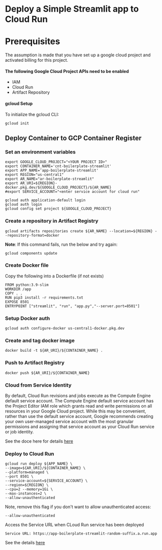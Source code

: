 # Deploy a Simple Streamlit app to Cloud Run


# Prerequisites
The assumption is made that you have set up a google cloud project and activated billing for this project.

#### The following Google Cloud Project APIs need to be enabled
* IAM
* Cloud Run
* Artifact Repository


#### gcloud Setup
To initialize the gcloud CLI:
```shell
gcloud init
```

## Deploy Container to GCP Container Register

### Set an environment variables
```shell
export GOOGLE_CLOUD_PROJECT="<YOUR PROJECT ID>"
export CONTAINER_NAME='cnt-boilerplate-streamlit'
export APP_NAME='app-boilerplate-streamlit'
export REGION="us-central1"
export AR_NAME="ar-boilerplate-streamlit" 
export AR_URI=${REGION}-docker.pkg.dev/${GOOGLE_CLOUD_PROJECT}/${AR_NAME}
#export SERVICE_ACCOUNT="<enter service account for cloud run"
```

```shell
gcloud auth application-default login
gcloud auth login
gcloud config set project ${GOOGLE_CLOUD_PROJECT}
```

### Create a repository in Artifact Registry
```shell
gcloud artifacts repositories create ${AR_NAME} --location=${REGION} --repository-format=docker
```
**Note**: If this command fails, run the below and try again: 
```shell
gcloud components update
```

### Create Docker file
Copy the following into a Dockerfile (if not exists)
```shell
FROM python:3.9-slim
WORKDIR /app
COPY . .
RUN pip3 install -r requirements.txt
EXPOSE 8501
ENTRYPOINT ["streamlit", "run", "app.py","--server.port=8501"]
```

### Setup Docker auth
```shell
gcloud auth configure-docker us-central1-docker.pkg.dev
```

### Create and tag docker image
```shell
docker build -t ${AR_URI}/${CONTAINER_NAME} .
```

### Push to Artifact Registry
```shell
docker push ${AR_URI}/${CONTAINER_NAME}
```

### Cloud from Service Identity
By default, Cloud Run revisions and jobs execute as the Compute Engine default service account. The Compute Engine default service account has the Project Editor IAM role which grants read and write permissions on all resources in your Google Cloud project.
While this may be convenient, rather than use the default service account, Google recommends creating your own user-managed service account with the most granular permissions and assigning that service account as your Cloud Run service or job identity. 

See the doce here for details [here](https://cloud.google.com/run/docs/securing/service-identity#gcloud)

### Deploy to Cloud Run
```shell
gcloud run deploy ${APP_NAME} \
--image=${AR_URI}/${CONTAINER_NAME} \
--platform=managed \
--port 8501 \
--service-account=${SERVICE_ACCOUNT} \
--region=${REGION} \
--cpu=2 --memory=1Gi \
--max-instances=2 \
--allow-unauthenticated
```

Note, remove this flag if you don't want to allow unauthenticated access:
```shell
--allow-unauthenticated
```

Access the Service URL when CLoud Run service has been deployed
```
Service URL: https://app-boilerplate-streamlit-random-suffix.a.run.app
```

See the details [here](https://cloud.google.com/run/docs/authenticating/public#gcloud)




